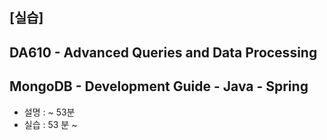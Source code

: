 ## [실습]
## DA610 - Advanced Queries and Data Processing
## MongoDB - Development Guide - Java - Spring
- 설명 : ~ 53분
- 실습 : 53 분 ~ 
